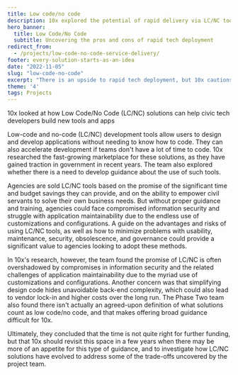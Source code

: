 ```yaml
---
title: Low code/no code 
description: 10x explored the potential of rapid delivery via LC/NC tools in civic tech
hero_banner:
  title: Low Code/No Code
  subtitle: Uncovering the pros and cons of rapid tech deployment
redirect_from: 
  - /projects/low-code-no-code-service-delivery/
footer: every-solution-starts-as-an-idea
date: "2022-11-05"
slug: "low-code-no-code"
excerpt: "There is an upside to rapid tech deployment, but 10x cautions users to consider the compromises in security, maintainability, and more."
theme: '4'
tags: Projects
---
```


<p class="usa-intro">  
    10x looked at how Low Code/No Code (LC/NC) solutions can help civic tech developers build new tools and apps
</p>

Low-code and no-code (LC/NC) development tools allow users to design and develop applications without needing to know how to code. They can also accelerate development if teams don't have a lot of time to code. 10x researched the fast-growing marketplace for these solutions, as they have gained traction in government in recent years. The team also explored whether there is a need to develop guidance about the use of such tools. 

Agencies are sold LC/NC tools based on the promise of the significant time and budget savings they can provide, and on the ability to empower civil servants to solve their own business needs. But without proper guidance and training, agencies could face compromised information security and struggle with application maintainability due to the endless use of customizations and configurations. A guide on the advantages and risks of using LC/NC tools, as well as how to minimize problems with usability, maintenance, security, obsolescence, and governance could provide a significant value to agencies looking to adopt these methods. 

In 10x's research, however, the team found the promise of LC/NC is often overshadowed by compromises in information security and the related challenges of application maintainability due to the myriad use of customizations and configurations. Another concern was that simplifying design code hides unavoidable back-end complexity, which could also lead to vendor lock-in and higher costs over the long run. The Phase Two team also found there isn't actually an agreed-upon definition of what solutions count as low code/no code, and that makes offering broad guidance difficult for 10x. 

Ultimately, they concluded that the time is not quite right for further funding, but that 10x should revisit this space in a few years when there may be more of an appetite for this type of guidance, and to investigate how LC/NC solutions have evolved to address some of the trade-offs uncovered by the project team.  